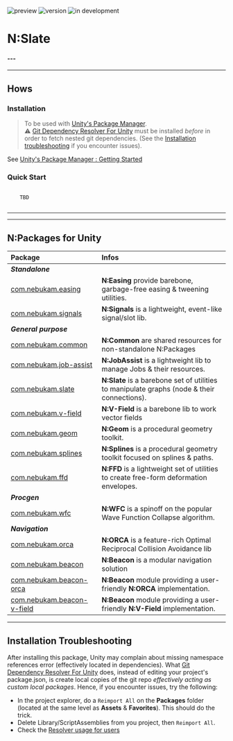 ![preview](https://img.shields.io/badge/-preview-orange.svg)
![version](https://img.shields.io/badge/dynamic/json?color=blue&label=version&query=version&url=https%3A%2F%2Fraw.githubusercontent.com%2FNebukam%2Fcom.nebukam.slate%2Fmaster%2Fpackage.json)
![in development](https://img.shields.io/badge/license-MIT-black.svg)

# N:Slate
#### ---


---
## Hows

### Installation
> To be used with [Unity's Package Manager](https://docs.unity3d.com/Manual/upm-ui-giturl.html).  
> ⚠ [Git Dependency Resolver For Unity](https://github.com/mob-sakai/GitDependencyResolverForUnity) must be installed *before* in order to fetch nested git dependencies. (See the [Installation troubleshooting](#installation-troubleshooting) if you encounter issues).  

See [Unity's Package Manager : Getting Started](https://docs.unity3d.com/Manual/upm-parts.html)


### Quick Start

```CSharp

    TBD
    

```

---
---
## N:Packages for Unity

| Package | Infos |
| :---| :---|
|**_Standalone_**|
|[com.nebukam.easing](https://github.com/Nebukam/com.nebukam.easing.git)|**N:Easing** provide barebone, garbage-free easing & tweening utilities.|
|[com.nebukam.signals](https://github.com/Nebukam/com.nebukam.signals.git)|**N:Signals** is a lightweight, event-like signal/slot lib.|
|**_General purpose_**|
|[com.nebukam.common](https://github.com/Nebukam/com.nebukam.common.git)|**N:Common** are shared resources for non-standalone N:Packages|
|[com.nebukam.job-assist](https://github.com/Nebukam/com.nebukam.job-assist.git)|**N:JobAssist** is a lightweight lib to manage Jobs & their resources.|
|[com.nebukam.slate](https://github.com/Nebukam/com.nebukam.slate.git)|**N:Slate** is a barebone set of utilities to manipulate graphs (node & their connections).|
|[com.nebukam.v-field](https://github.com/Nebukam/com.nebukam.v-field.git)|**N:V-Field** is a barebone lib to work vector fields|
|[com.nebukam.geom](https://github.com/Nebukam/com.nebukam.geom.git)|**N:Geom** is a procedural geometry toolkit.|
|[com.nebukam.splines](https://github.com/Nebukam/com.nebukam.splines.git)|**N:Splines** is a procedural geometry toolkit focused on splines & paths.|
|[com.nebukam.ffd](https://github.com/Nebukam/com.nebukam.ffd.git)|**N:FFD** is a lightweight set of utilities to create free-form deformation envelopes.|
|**_Procgen_**|
|[com.nebukam.wfc](https://github.com/Nebukam/com.nebukam.wfc.git)|**N:WFC** is a spinoff on the popular Wave Function Collapse algorithm.|
|**_Navigation_**|
|[com.nebukam.orca](https://github.com/Nebukam/com.nebukam.orca.git)|**N:ORCA** is a feature-rich Optimal Reciprocal Collision Avoidance lib|
|[com.nebukam.beacon](https://github.com/Nebukam/com.nebukam.beacon.git)|**N:Beacon** is a modular navigation solution|
|[com.nebukam.beacon-orca](https://github.com/Nebukam/com.nebukam.beacon-orca.git)|**N:Beacon** module providing a user-friendly **N:ORCA** implementation.|
|[com.nebukam.beacon-v-field](https://github.com/Nebukam/com.nebukam.beacon-v-field.git)|**N:Beacon** module providing a user-friendly **N:V-Field** implementation.|

---
## Installation Troubleshooting

After installing this package, Unity may complain about missing namespace references error (effectively located in dependencies). What [Git Dependency Resolver For Unity](https://github.com/mob-sakai/GitDependencyResolverForUnity) does, instead of editing your project's package.json, is create local copies of the git repo *effectively acting as custom local packages*.
Hence, if you encounter issues, try the following:
- In the project explorer, do a ```Reimport All``` on the **Packages** folder (located at the same level as **Assets** & **Favorites**). This should do the trick.
- Delete Library/ScriptAssemblies from you project, then ```Reimport All```.
- Check the [Resolver usage for users](https://github.com/mob-sakai/GitDependencyResolverForUnity#usage)